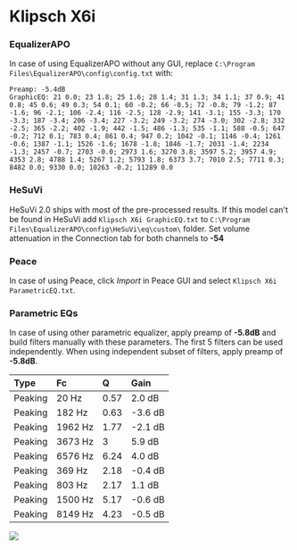 # Klipsch X6i

### EqualizerAPO
In case of using EqualizerAPO without any GUI, replace `C:\Program Files\EqualizerAPO\config\config.txt`
with:
```
Preamp: -5.4dB
GraphicEQ: 21 0.0; 23 1.8; 25 1.6; 28 1.4; 31 1.3; 34 1.1; 37 0.9; 41 0.8; 45 0.6; 49 0.3; 54 0.1; 60 -0.2; 66 -0.5; 72 -0.8; 79 -1.2; 87 -1.6; 96 -2.1; 106 -2.4; 116 -2.5; 128 -2.9; 141 -3.1; 155 -3.3; 170 -3.3; 187 -3.4; 206 -3.4; 227 -3.2; 249 -3.2; 274 -3.0; 302 -2.8; 332 -2.5; 365 -2.2; 402 -1.9; 442 -1.5; 486 -1.3; 535 -1.1; 588 -0.5; 647 -0.2; 712 0.1; 783 0.4; 861 0.4; 947 0.2; 1042 -0.1; 1146 -0.4; 1261 -0.6; 1387 -1.1; 1526 -1.6; 1678 -1.8; 1846 -1.7; 2031 -1.4; 2234 -1.3; 2457 -0.7; 2703 -0.0; 2973 1.6; 3270 3.8; 3597 5.2; 3957 4.9; 4353 2.8; 4788 1.4; 5267 1.2; 5793 1.8; 6373 3.7; 7010 2.5; 7711 0.3; 8482 0.0; 9330 0.0; 10263 -0.2; 11289 0.0
```

### HeSuVi
HeSuVi 2.0 ships with most of the pre-processed results. If this model can't be found in HeSuVi add
`Klipsch X6i GraphicEQ.txt` to `C:\Program Files\EqualizerAPO\config\HeSuVi\eq\custom\` folder.
Set volume attenuation in the Connection tab for both channels to **-54**

### Peace
In case of using Peace, click *Import* in Peace GUI and select `Klipsch X6i ParametricEQ.txt`.

### Parametric EQs
In case of using other parametric equalizer, apply preamp of **-5.8dB** and build filters manually
with these parameters. The first 5 filters can be used independently.
When using independent subset of filters, apply preamp of **-5.8dB**.

| Type    | Fc      |    Q | Gain    |
|:--------|:--------|:-----|:--------|
| Peaking | 20 Hz   | 0.57 | 2.0 dB  |
| Peaking | 182 Hz  | 0.63 | -3.6 dB |
| Peaking | 1962 Hz | 1.77 | -2.1 dB |
| Peaking | 3673 Hz | 3    | 5.9 dB  |
| Peaking | 6576 Hz | 6.24 | 4.0 dB  |
| Peaking | 369 Hz  | 2.18 | -0.4 dB |
| Peaking | 803 Hz  | 2.17 | 1.1 dB  |
| Peaking | 1500 Hz | 5.17 | -0.6 dB |
| Peaking | 8149 Hz | 4.23 | -0.5 dB |

![](https://raw.githubusercontent.com/jaakkopasanen/AutoEq/master/results/innerfidelity/sbaf-serious/Klipsch%20X6i/Klipsch%20X6i.png)